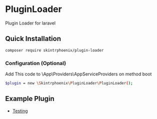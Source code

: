 # PluginLoader
Plugin Loader for laravel

## Quick Installation

```bash
composer require skintrphoenix/plugin-loader
```

### Configuration (Optional)

Add This code to \App\Providers\AppServiceProviders on method boot
```bash
$plugin = new \Skintrphoenix\PluginLoader\PluginLoader();
```

## Example Plugin

- [Testing](https://github.com/Skintrphoenix/TestingPlugin)